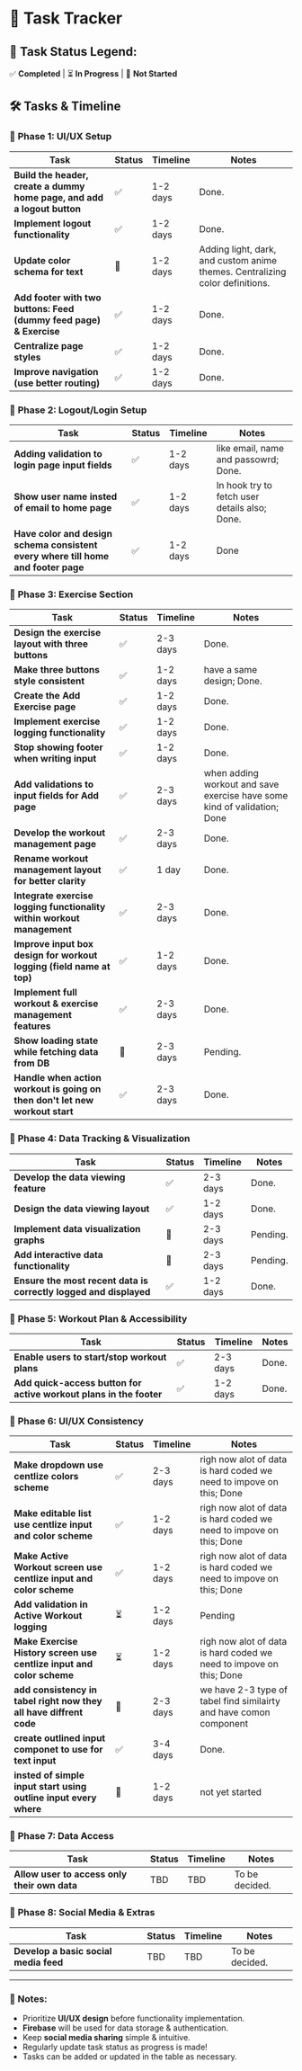 # 📌 Task Tracker

## 🔹 Task Status Legend:  
✅ **Completed** | ⏳ **In Progress** | 🚫 **Not Started**  

## 🛠 Tasks & Timeline  

### 🔹 **Phase 1: UI/UX Setup**
| Task | Status | Timeline | Notes |
|------|--------|----------|-------|
| **Build the header, create a dummy home page, and add a logout button** | ✅ | 1-2 days | Done. |
| **Implement logout functionality** | ✅ | 1-2 days | Done. |
| **Update color schema for text** | 🚫 | 1-2 days | Adding light, dark, and custom anime themes. Centralizing color definitions. |
| **Add footer with two buttons: Feed (dummy feed page) & Exercise** | ✅ | 1-2 days | Done. |
| **Centralize page styles** | ✅ | 1-2 days | Done. |
| **Improve navigation (use better routing)** | ✅ | 1-2 days | Done. |

### 🔹 **Phase 2: Logout/Login Setup**
| Task | Status | Timeline | Notes |
|------|--------|----------|-------|
| **Adding validation to login page input fields** | ✅ | 1-2 days | like email, name and passowrd; Done. |
| **Show user name insted of email to home page** | ✅ | 1-2 days | In hook try to fetch user details also; Done. |
| **Have color and design schema consistent every where till home and footer page** | ✅ | 1-2 days | Done |

### 🔹 **Phase 3: Exercise Section**
| Task | Status | Timeline | Notes |
|------|--------|----------|-------|
| **Design the exercise layout with three buttons** | ✅ | 2-3 days | Done. |
| **Make three buttons style consistent** | ✅ | 1-2 days | have a same design; Done. |
| **Create the Add Exercise page** | ✅ | 1-2 days | Done. |
| **Implement exercise logging functionality** | ✅ | 1-2 days | Done. |
| **Stop showing footer when writing input** | ✅ | 1-2 days | Done. |
| **Add validations to input fields for Add page** | ✅ | 2-3 days | when adding workout and save exercise have some kind of validation; Done |
| **Develop the workout management page** | ✅ | 2-3 days | Done. |
| **Rename workout management layout for better clarity** | ✅ | 1 day | Done. |
| **Integrate exercise logging functionality within workout management** | ✅ | 2-3 days | Done. |
| **Improve input box design for workout logging (field name at top)** | ✅ | 1-2 days | Done. |
| **Implement full workout & exercise management features** | ✅ | 2-3 days | Done. |
| **Show loading state while fetching data from DB** | 🚫 | 2-3 days | Pending. |
| **Handle when action workout is going on then don't let new workout start** | ✅ | 2-3 days | Done. |

### 🔹 **Phase 4: Data Tracking & Visualization**
| Task | Status | Timeline | Notes |
|------|--------|----------|-------|
| **Develop the data viewing feature** | ✅ | 2-3 days | Done. |
| **Design the data viewing layout** | ✅ | 1-2 days | Done. |
| **Implement data visualization graphs** | 🚫 | 2-3 days | Pending. |
| **Add interactive data functionality** | 🚫 | 2-3 days | Pending. |
| **Ensure the most recent data is correctly logged and displayed** | ✅ | 1-2 days | Done. |

### 🔹 **Phase 5: Workout Plan & Accessibility**
| Task | Status | Timeline | Notes |
|------|--------|----------|-------|
| **Enable users to start/stop workout plans** | ✅ | 2-3 days | Done. |
| **Add quick-access button for active workout plans in the footer** | ✅ | 1-2 days | Done. |

### 🔹 **Phase 6: UI/UX Consistency**
| Task | Status | Timeline | Notes |
|------|--------|----------|-------|
| **Make dropdown use centlize colors scheme** | ✅ | 2-3 days | righ now alot of data is hard coded we need to impove on this; Done |
| **Make editable list use centlize input and color scheme** | ✅ | 1-2 days | righ now alot of data is hard coded we need to impove on this; Done |
| **Make Active Workout screen use centlize input and color scheme** | ✅ | 1-2 days | righ now alot of data is hard coded we need to impove on this; Done |
| **Add validation in Active Workout logging** | ⏳ | 1-2 days | Pending |
| **Make Exercise History screen use centlize input and color scheme** | ⏳ | 1-2 days | righ now alot of data is hard coded we need to impove on this; Done |
| **add consistency in tabel right now they all have diffrent code** | 🚫 | 2-3 days | we have 2-3 type of tabel find similairty and have comon component |
| **create outlined input componet to use for text input** | ✅ | 3-4 days | Done. |
| **insted of simple input start using outline input every where** | 🚫 | 1-2 days | not yet started |

### 🔹 **Phase 7: Data Access**
| Task | Status | Timeline | Notes |
|------|--------|----------|-------|
| **Allow user to access only their own data** | TBD | TBD | To be decided. |

### 🔹 **Phase 8: Social Media & Extras**
| Task | Status | Timeline | Notes |
|------|--------|----------|-------|
| **Develop a basic social media feed** | TBD | TBD | To be decided. |

---

### 📝 Notes:
- Prioritize **UI/UX design** before functionality implementation.
- **Firebase** will be used for data storage & authentication.
- Keep **social media sharing** simple & intuitive.
- Regularly update task status as progress is made!
- Tasks can be added or updated in the table as necessary.